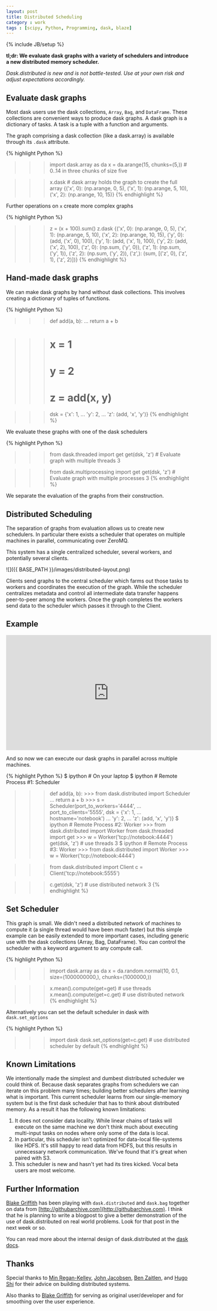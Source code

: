 ```yaml
---
layout: post
title: Distributed Scheduling
category : work
tags : [scipy, Python, Programming, dask, blaze]
---
```

{% include JB/setup %}

**tl;dr: We evaluate dask graphs with a variety of schedulers and introduce a
new distributed memory scheduler.**

*Dask.distributed is new and is not battle-tested.  Use at your own risk and
adjust expectations accordingly.*

Evaluate dask graphs
--------------------

Most dask users use the dask collections, ``Array``, ``Bag``, and
``DataFrame``.  These collections are convenient ways to produce
dask graphs.  A dask graph is a dictionary of tasks.  A task is a tuple with a
function and arguments.

The graph comprising a dask collection (like a dask.array) is available through
its ``.dask`` attribute.

{% highlight Python %}
>>> import dask.array as da
>>> x = da.arange(15, chunks=(5,))  # 0..14 in three chunks of size five

>>> x.dask  # dask array holds the graph to create the full array
{('x', 0): (np.arange, 0, 5),
 ('x', 1): (np.arange, 5, 10),
 ('x', 2): (np.arange, 10, 15)}
{% endhighlight %}

Further operations on ``x`` create more complex graphs

{% highlight Python %}
>>> z = (x + 100).sum()
>>> z.dask
{('x', 0): (np.arange, 0, 5),
 ('x', 1): (np.arange, 5, 10),
 ('x', 2): (np.arange, 10, 15),
 ('y', 0): (add, ('x', 0), 100),
 ('y', 1): (add, ('x', 1), 100),
 ('y', 2): (add, ('x', 2), 100),
 ('z', 0): (np.sum, ('y', 0)),
 ('z', 1): (np.sum, ('y', 1)),
 ('z', 2): (np.sum, ('y', 2)),
 ('z',): (sum, [('z', 0), ('z', 1), ('z', 2)])}
{% endhighlight %}


Hand-made dask graphs
---------------------

We can make dask graphs by hand without dask collections.  This involves
creating a dictionary of tuples of functions.

{% highlight Python %}
>>> def add(a, b):
...     return a + b

>>> # x = 1
>>> # y = 2
>>> # z = add(x, y)

>>> dsk = {'x': 1,
...        'y': 2,
...        'z': (add, 'x', 'y')}
{% endhighlight %}

We evaluate these graphs with one of the dask schedulers

{% highlight Python %}
>>> from dask.threaded import get
>>> get(dsk, 'z')   # Evaluate graph with multiple threads
3

>>> from dask.multiprocessing import get
>>> get(dsk, 'z')   # Evaluate graph with multiple processes
3
{% endhighlight %}

We separate the evaluation of the graphs from their construction.

Distributed Scheduling
----------------------

The separation of graphs from evaluation allows us to create new schedulers.
In particular there exists a scheduler that operates on multiple machines in
parallel, communicating over ZeroMQ.

This system has a single centralized scheduler, several workers, and
potentially several clients.

![]({{ BASE_PATH }}/images/distributed-layout.png)

Clients send graphs to the central scheduler which farms out those tasks to
workers and coordinates the execution of the graph.  While the scheduler
centralizes metadata and control all intermediate data transfer happens
peer-to-peer among the workers.  Once the graph completes the workers send data
to the scheduler which passes it through to the Client.

Example
-------

<iframe width="560" height="315"
src="https://www.youtube.com/embed/uQro_CaP9Fo?rel=0" frameborder="0"
allowfullscreen></iframe>

And so now we can execute our dask graphs in parallel across multiple machines.

{% highlight Python %}
$ ipython  # On your laptop                 $ ipython  # Remote Process #1:  Scheduler
>>> def add(a, b):                          >>> from dask.distributed import Scheduler
...     return a + b                        >>> s = Scheduler(port_to_workers='4444',
                                            ...               port_to_clients='5555',
>>> dsk = {'x': 1,                          ...               hostname='notebook')
...        'y': 2,
...        'z': (add, 'x', 'y')}            $ ipython  # Remote Process #2:  Worker
                                            >>> from dask.distributed import Worker
>>> from dask.threaded import get           >>> w = Worker('tcp://notebook:4444')
>>> get(dsk, 'z')  # use threads
3                                           $ ipython  # Remote Process #3:  Worker
                                            >>> from dask.distributed import Worker
                                            >>> w = Worker('tcp://notebook:4444')

>>> from dask.distributed import Client
>>> c = Client('tcp://notebook:5555')

>>> c.get(dsk, 'z') # use distributed network
3
{% endhighlight %}

Set Scheduler
-------------

This graph is small.  We didn't need a distributed network of machines
to compute it (a single thread would have been much faster)
but this simple example can be easily extended to more important cases,
including generic use with the dask collections (Array, Bag, DataFrame).  You
can control the scheduler with a keyword argument to any compute call.

{% highlight Python %}
>>> import dask.array as da
>>> x = da.random.normal(10, 0.1, size=(1000000000,), chunks=(1000000,))

>>> x.mean().compute(get=get)    # use threads
>>> x.mean().compute(get=c.get)  # use distributed network
{% endhighlight %}


Alternatively you can set the default scheduler in dask with ``dask.set_options``

{% highlight Python %}
>>> import dask
>>> dask.set_options(get=c.get)  # use distributed scheduler by default
{% endhighlight %}


Known Limitations
-----------------

We intentionally made the simplest and dumbest distributed scheduler we could
think of.  Because dask separates graphs from schedulers we can iterate on this
problem many times; building better schedulers after learning what is
important.  This current scheduler learns from our single-memory system but is
the first dask scheduler that has to think about distributed memory.  As a
result it has the following known limitations:

1.  It does not consider data locality.  While linear chains of tasks will
execute on the same machine we don't think much about executing multi-input
tasks on nodes where only some of the data is local.
2.  In particular, this scheduler isn't optimized for data-local file-systems
like HDFS.  It's still happy to read data from HDFS, but this results in
unnecessary network communication.  We've found that it's great when paired
with S3.
3.  This scheduler is new and hasn't yet had its tires kicked.  Vocal beta
users are most welcome.


Further Information
-------------------

[Blake Griffith](https://github.com/cowlicks) has been playing with
``dask.distributed`` and ``dask.bag`` together on data from
[http://githubarchive.com](http://githubarchive.com).  I think that he is
planning to write a blogpost to give a better demonstration of the use of
dask.distributed on real world problems.  Look for that post in the next week
or so.

You can read more about the internal design of dask.distributed at the
[dask docs](http://dask.pydata.org/en/latest/distributed.html).


Thanks
------

Special thanks to [Min Regan-Kelley](https://github.com/minrk),
[John Jacobsen](http://eigenhombre.com/),
[Ben Zaitlen](https://twitter.com/quasiben),
and [Hugo Shi](https://www.linkedin.com/pub/hugo-shi/10/579/442)
for their advice on building distributed systems.

Also thanks to [Blake Griffith](https://github.com/cowlicks) for serving as
original user/developer and for smoothing over the user experience.
